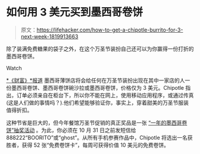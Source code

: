 # 如何用 3 美元买到墨西哥卷饼

> 原文：<https://lifehacker.com/how-to-get-a-chipotle-burrito-for-3-next-week-1819913663>

除了装满免费糖果的袋子之外，在这个万圣节装扮自己还可以为你赢得一份打折的墨西哥卷饼。

Watch

[*《财富》*报道](http://fortune.com/2017/10/24/chipotle-free-burritos-one-year/) 墨西哥薄饼店将会给任何在万圣节装扮出现在其中一家店的人一份墨西哥卷饼、墨西哥卷饼碗沙拉或墨西哥卷饼，价格仅为 3 美元。Chipotle 指出，订单必须亲自在柜台下，所以你不能在网上，使用移动应用程序，或通过传真(这是人们做的事情吗？).他们希望能够验证你，事实上，穿着甜美的万圣节服装值得折扣。

这种节省是巨大的，但今年餐馆万圣节促销的真正奖品是一张 [“一年的墨西哥卷饼”抽奖活动](https://www.chipotle.com/boorito) 。为此，你必须在 10 月 31 日之前发短信给 888222“BOORITO”或“ghost”。从所有手机参赛作品中，Chipotle 将选出一名获胜者，获得 52 张“免费卷饼卡”，每周可获得价值 10 美元的免费卷饼。